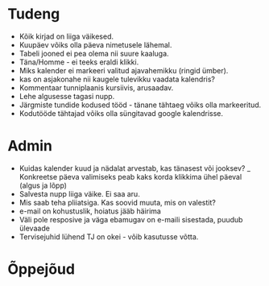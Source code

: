 # Tudeng
- Kõik kirjad on liiga väikesed.
- Kuupäev võiks olla päeva nimetusele lähemal.
- Tabeli jooned ei pea olema nii suure kaaluga.
- Täna/Homme - ei teeks eraldi klikki.
- Miks kalender ei markeeri valitud ajavahemikku (ringid ümber). 
- kas on asjakonahe nii kaugele tulevikku vaadata kalendris?
- Kommentaar tunniplaanis kursiivis, arusaadav.
- Lehe algusesse tagasi nupp.
- Järgmiste tundide kodused tööd - tänane tähtaeg võiks olla markeeritud.
- Kodutööde tähtajad võiks olla süngitavad google kalendrisse. 

# Admin
- Kuidas kalender kuud ja nädalat arvestab, kas tänasest või jooksev?
_ Konkreetse päeva valimiseks peab kaks korda klikkima ühel päeval (algus ja lõpp)
- Salvesta nupp liiga väike. Ei saa aru.
- Mis saab teha pliiatsiga. Kas soovid muuta, mis on valestit?
- e-mail on kohustuslik, hoiatus jääb häirima
- Väli pole resposive ja väga ebamugav on e-maili  sisestada, puudub ülevaade
- Tervisejuhid lühend TJ on okei - võib kasutusse võtta.

# Õppejõud
